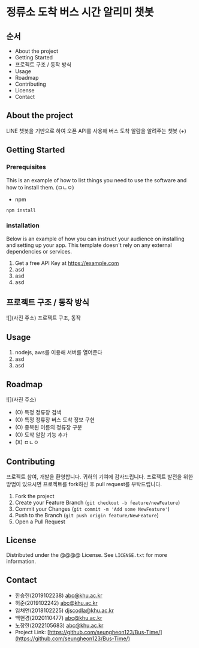 # 정류소 도착 버스 시간 알리미 챗봇 

## 순서
* About the project
* Getting Started
* 프로젝트 구조 / 동작 방식
* Usage
* Roadmap
* Contributing
* License
* Contact

## About the project
LINE 챗봇을 기반으로 하여 오픈 API를 사용해 버스 도착 알람을 알려주는 챗봇 (+)

## Getting Started
### Prerequisites
This is an example of how to list things you need to use the software and how to install them. (ㅁㄴㅇ)
* npm
```javascript
npm install
```
### installation
Below is an example of how you can instruct your audience on installing and setting up your app. This template doesn't rely on any external dependencies or services.
1. Get a free API Key at https://example.com
2. asd
3. asd
4. asd

## 프로젝트 구조 / 동작 방식
![](사진 주소)
프로젝트 구조, 동작

## Usage
1. nodejs, aws를 이용해 서버를 열어준다
2. asd
3. asd


## Roadmap
![](사진 주소)
* (O) 특정 정류장 검색
* (O) 특정 정류장 버스 도착 정보 구현
* (O) 중복된 이름의 정류장 구분
* (O) 도착 알람 기능 추가
* (X) ㅁㄴㅇ


## Contributing
프로젝트 참여, 개발을 환영합니다. 귀하의 기여에 감사드립니다.
프로젝트 발전을 위한 방법이 있으시면 프로젝트를 fork하신 후 pull request를 부탁드립니다.

1. Fork the project
2. Create your Feature Branch (```git checkout -b feature/newFeature```)
3. Commit your Changes (```git commit -m 'Add some NewFeature'```)
4. Push to the Branch (```git push origin feature/NewFeature```)
5. Open a Pull Request

## License
Distributed under the @@@@ License. See ```LICENSE.txt``` for more information.

## Contact
* 한승헌(2019102238) abc@khu.ac.kr
* 허준(2019102242)   abc@khu.ac.kr
* 임채언(2018102225) djscodla@khu.ac.kr
* 백현경(2020110477) abc@khu.ac.kr
* 노장한(2022105683) abc@khu.ac.kr
* Project Link: [https://github.com/seungheon123/Bus-Time/](https://github.com/seungheon123/Bus-Time/)
